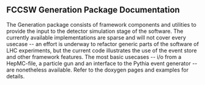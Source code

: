 <!--
Copyright (c) 2020-2024 Key4hep-Project.

This file is part of Key4hep.
See https://key4hep.github.io/key4hep-doc/ for further info.

Licensed under the Apache License, Version 2.0 (the "License");
you may not use this file except in compliance with the License.
You may obtain a copy of the License at

    http://www.apache.org/licenses/LICENSE-2.0

Unless required by applicable law or agreed to in writing, software
distributed under the License is distributed on an "AS IS" BASIS,
WITHOUT WARRANTIES OR CONDITIONS OF ANY KIND, either express or implied.
See the License for the specific language governing permissions and
limitations under the License.
-->

FCCSW Generation Package Documentation
--------------------------------------


The Generation package consists of framework components and utilities to provide the input to the detector simulation stage of the software.
The currently available implementations are sparse and will not cover every usecase -- an effort is underway to refactor generic parts of the software of LHC experiments, but the current code illustrates the use of the event store and other framework features. The most basic usecases -- i/o from a HepMC-file, a particle gun and an interface to the Pythia event generator -- are nonetheless available. Refer to the doxygen pages and examples for details.


